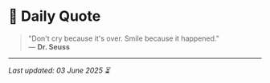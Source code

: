 # 📜 Daily Quote

> "Don't cry because it's over. Smile because it happened."  
> — **Dr. Seuss**

---

_Last updated: 03 June 2025 ⏳_

